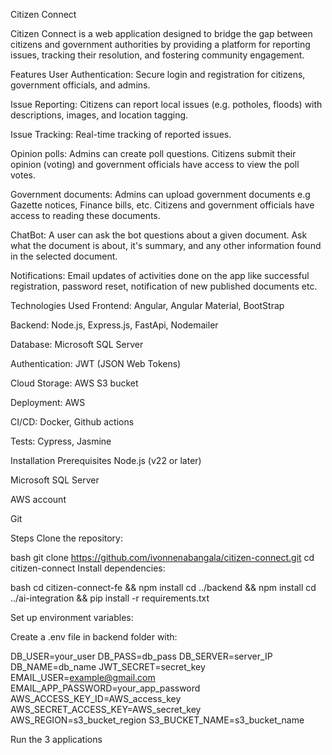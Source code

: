 Citizen Connect

Citizen Connect is a web application designed to bridge the gap between citizens and government authorities by providing a platform for reporting issues, tracking their resolution, and fostering community engagement.

Features
User Authentication: Secure login and registration for citizens, government officials, and admins.

Issue Reporting: Citizens can report local issues (e.g. potholes, floods) with descriptions, images, and location tagging.

Issue Tracking: Real-time tracking of reported issues.

Opinion polls: Admins can create poll questions. Citizens submit their opinion (voting) and government officials have access to view the poll votes.

Government documents: Admins can upload government documents e.g Gazette notices, Finance bills, etc. Citizens and government officials have access to reading these documents.

ChatBot: A user can ask the bot questions about a given document. Ask what the document is about, it's summary, and any other information found in the selected document.

Notifications: Email updates of activities done on the app like successful registration, password reset, notification of new published documents etc.


Technologies Used
Frontend: Angular, Angular Material, BootStrap

Backend: Node.js, Express.js, FastApi, Nodemailer

Database: Microsoft SQL Server

Authentication: JWT (JSON Web Tokens)

Cloud Storage: AWS S3 bucket

Deployment: AWS

CI/CD: Docker, Github actions

Tests: Cypress, Jasmine

Installation
Prerequisites
Node.js (v22 or later)

Microsoft SQL Server

AWS account 

Git

Steps
Clone the repository:

bash
git clone https://github.com/ivonnenabangala/citizen-connect.git
cd citizen-connect
Install dependencies:

bash
cd citizen-connect-fe && npm install
cd ../backend && npm install
cd ../ai-integration && pip install -r requirements.txt

Set up environment variables:

Create a .env file in backend folder with:

DB_USER=your_user
DB_PASS=db_pass
DB_SERVER=server_IP
DB_NAME=db_name
JWT_SECRET=secret_key
EMAIL_USER=example@gmail.com
EMAIL_APP_PASSWORD=your_app_password
AWS_ACCESS_KEY_ID=AWS_access_key
AWS_SECRET_ACCESS_KEY=AWS_secret_key
AWS_REGION=s3_bucket_region
S3_BUCKET_NAME=s3_bucket_name

Run the 3 applications
